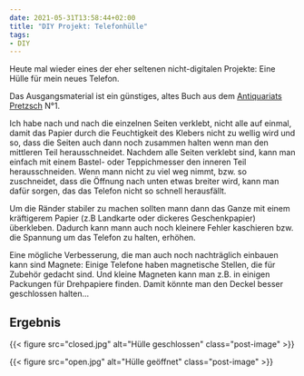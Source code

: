 ```yaml
---
date: 2021-05-31T13:58:44+02:00
title: "DIY Projekt: Telefonhülle"
tags:
- DIY
---
```


Heute mal wieder eines der eher seltenen nicht-digitalen Projekte: Eine Hülle für mein neues Telefon.
<!--more-->

Das Ausgangsmaterial ist ein günstiges, altes Buch aus dem [Antiquariats Pretzsch](https://antiquariat-pretzsch.de/) N°1.

Ich habe nach und nach die einzelnen Seiten verklebt, nicht alle auf einmal, damit das Papier durch die Feuchtigkeit des Klebers nicht zu wellig wird und so, dass die Seiten auch dann noch zusammen halten wenn man den mittleren Teil herausschneidet. Nachdem alle Seiten verklebt sind, kann man einfach mit einem Bastel- oder Teppichmesser den inneren Teil herausschneiden. Wenn mann nicht zu viel weg nimmt, bzw. so zuschneidet, dass die Öffnung nach unten etwas breiter wird, kann man dafür sorgen, das das Telefon nicht so schnell herausfällt.

Um die Ränder stabiler zu machen sollten mann dann das Ganze mit einem kräftigerem Papier (z.B Landkarte oder dickeres Geschenkpapier) überkleben. Dadurch kann mann auch noch kleinere Fehler kaschieren bzw. die Spannung um das Telefon zu halten, erhöhen.

Eine mögliche Verbesserung, die man auch noch nachträglich einbauen kann sind Magnete: Einige Telefone haben magnetische Stellen, die für Zubehör gedacht sind. Und kleine Magneten kann man z.B. in einigen Packungen für Drehpapiere finden. Damit könnte man den Deckel besser geschlossen halten...

## Ergebnis

{{< figure src="closed.jpg" alt="Hülle geschlossen" class="post-image" >}}

{{< figure src="open.jpg" alt="Hülle geöffnet" class="post-image" >}}
